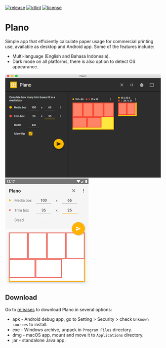 [![release](https://img.shields.io/github/release/hendraanggrian/plano.svg)](https://github.com/hendraanggrian/plano/releases)
[![ktlint](https://img.shields.io/badge/code%20style-%E2%9D%A4-FF4081.svg)](https://ktlint.github.io/)
[![license](https://img.shields.io/github/license/hendraanggrian/plano)](http://www.apache.org/licenses/LICENSE-2.0)

Plano
=====
Simple app that efficiently calculate paper usage for commercial printing use, available as desktop and Android app.
Some of the features include:
 * Multi-language (English and Bahasa Indonesia).
 * Dark mode on all platforms, there is also option to detect OS appearance.

![JavaFX Screenshot][screenshot_javafx]
![Android Screenshot][screenshot_android]

Download
--------
Go to [releases] to download Plano in several options:
 * apk - Android debug app, go to Setting > Security > check `Unknown sources` to install. 
 * exe - Windows archive, unpack in `Program Files` directory.
 * dmg - macOS app, mount and move it to `Applications` directory.
 * jar - standalone Java app.
    
[screenshot_javafx]: /art/screenshot_javafx.png
[screenshot_android]: /art/screenshot_android.png
[releases]: https://github.com/hendraanggrian/plano/releases
